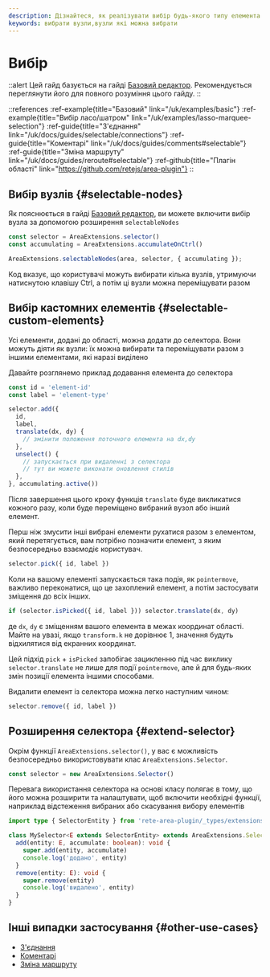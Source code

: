 ```yaml
---
description: Дізнайтеся, як реалізувати вибір будь-якого типу елемента у вашому редакторі вузлів. Фреймворк забезпечує вбудовану підтримку для вибору вузлів, але ви також можете розширити та налаштувати селектор для підтримки інших типів елементів
keywords: вибрати вузли,вузли які можна вибрати
---
```


# Вибір

::alert
Цей гайд базується на гайді [Базовий редактор](/uk/docs/guides/basic). Рекомендується переглянути його для повного розуміння цього гайду.
::

::references
:ref-example{title="Базовий" link="/uk/examples/basic"}
:ref-example{title="Вибір ласо/шатром" link="/uk/examples/lasso-marquee-selection"}
:ref-guide{title="З'єднання" link="/uk/docs/guides/selectable/connections"}
:ref-guide{title="Коментарі" link="/uk/docs/guides/comments#selectable"}
:ref-guide{title="Зміна маршруту" link="/uk/docs/guides/reroute#selectable"}
:ref-github{title="Плагін області" link="https://github.com/retejs/area-plugin"}
::

## Вибір вузлів {#selectable-nodes}

Як пояснюється в гайді [Базовий редактор](/uk/docs/guides/basic#selectable-nodes), ви можете включити вибір вузла за допомогою розширення `selectableNodes`

```ts
const selector = AreaExtensions.selector()
const accumulating = AreaExtensions.accumulateOnCtrl()

AreaExtensions.selectableNodes(area, selector, { accumulating });
```

Код вказує, що користувачі можуть вибирати кілька вузлів, утримуючи натиснутою клавішу Ctrl, а потім ці вузли можна переміщувати разом

## Вибір кастомних елементів {#selectable-custom-elements}

Усі елементи, додані до області, можна додати до селектора. Вони можуть діяти як вузли: їх можна вибирати та переміщувати разом з іншими елементами, які наразі виділено

Давайте розглянемо приклад додавання елемента до селектора

```ts
const id = 'element-id'
const label = 'element-type'

selector.add({
  id,
  label,
  translate(dx, dy) {
    // змінити положення поточного елемента на dx,dy
  },
  unselect() {
    // запускається при видаленні з селектора
    // тут ви можете виконати оновлення стилів
  },
}, accumulating.active())
```

Після завершення цього кроку функція `translate` буде викликатися кожного разу, коли буде переміщено вибраний вузол або інший елемент.

Перш ніж змусити інші вибрані елементи рухатися разом з елементом, який перетягується, вам потрібно позначити елемент, з яким безпосередньо взаємодіє користувач.

```ts
selector.pick({ id, label })
```

Коли на вашому елементі запускається така подія, як `pointermove`, важливо переконатися, що це захоплений елемент, а потім застосувати зміщення до всіх інших.

```ts
if (selector.isPicked({ id, label })) selector.translate(dx, dy)
```
де `dx`, `dy` є зміщенням вашого елемента в межах координат області. Майте на увазі, якщо `transform.k` не дорівнює 1, значення будуть відхилятися від екранних координат.

Цей підхід `pick` + `isPicked` запобігає зацикленню під час виклику `selector.translate` не лише для події `pointermove`, але й для будь-яких змін позиції елемента іншими способами.

Видалити елемент із селектора можна легко наступним чином:

```ts
selector.remove({ id, label })
```

## Розширення селектора {#extend-selector}

Окрім функції `AreaExtensions.selector()`, у вас є можливість безпосередньо використовувати клас `AreaExtensions.Selector`.

```ts
const selector = new AreaExtensions.Selector()
```

Перевага використання селектора на основі класу полягає в тому, що його можна розширити та налаштувати, щоб включити необхідні функції, наприклад відстеження вибраних або скасування вибору елементів

```ts
import type { SelectorEntity } from 'rete-area-plugin/_types/extensions/selectable'

class MySelector<E extends SelectorEntity> extends AreaExtensions.Selector<E> {
  add(entity: E, accumulate: boolean): void {
    super.add(entity, accumulate)
    console.log('додано', entity)
  }
  remove(entity: E): void {
    super.remove(entity)
    console.log('видалено', entity)
  }
}
```

## Інші випадки застосування {#other-use-cases}

- [З'єднання](/uk/docs/guides/selectable/connections)
- [Коментарі](/uk/docs/guides/comments#selectable)
- [Зміна маршруту](/uk/docs/guides/reroute#selectable)
